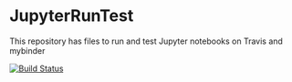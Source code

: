 # JupyterRunTest

This repository has files to run and test Jupyter notebooks on Travis and mybinder



[![Build Status](https://travis-ci.org/BjornFJohansson/JupyterRunTest.svg?branch=master)](https://travis-ci.org/BjornFJohansson/JupyterRunTest)



